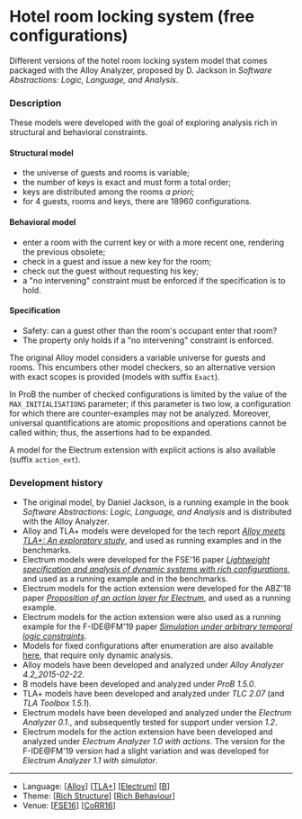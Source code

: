 # Hotel room locking system (free configurations)

Different versions of the hotel room locking system model that comes packaged with the Alloy Analyzer, proposed by D. Jackson in _Software Abstractions: Logic, Language, and Analysis_.

### Description

These models were developed with the goal of exploring analysis rich in structural and behavioral constraints.

#### Structural model
* the universe of guests and rooms is variable;
* the number of keys is exact and must form a total order;
* keys are distributed among the rooms _a priori_;
* for 4 guests, rooms and keys, there are 18960 configurations.

#### Behavioral model
* enter a room with the current key or with a more recent one, rendering the previous obsolete;
* check in a guest and issue a new key for the room;
* check out the guest without requesting his key;
* a "no intervening" constraint must be enforced if the specification is to hold.

#### Specification
* Safety: can a guest other than the room's occupant enter that room?
* The property only holds if a "no intervening" constraint is enforced.

The original Alloy model considers a variable universe for guests and rooms. This encumbers other model checkers, so an alternative version with exact scopes is provided (models with suffix `Exact`).

In ProB the number of checked configurations is limited by the value of the `MAX_INITIALISATIONS` parameter; if this parameter is two low, a configuration for which there are counter-examples may not be analyzed. Moreover, universal quantifications are atomic propositions and operations cannot be called within; thus, the assertions had to be expanded. 

A model for the Electrum extension with explicit actions is also available (suffix `action_ext`).

### Development history
* The original model, by Daniel Jackson, is a running example in the book *Software Abstractions: Logic, Language, and Analysis* and is distributed with the Alloy Analyzer.
* Alloy and TLA+ models were developed for the tech report [_Alloy meets TLA+: An exploratory study_](http://macedo.github.io/pubs/CoRR16.pdf), and used as running examples and in the benchmarks.
* Electrum models were developed for the FSE'16 paper [_Lightweight specification and analysis of dynamic systems with rich configurations_](http://macedo.github.io/pubs/FSE16.pdf), and used as a running example and in the benchmarks.
* Electrum models for the action extension were developed for the ABZ'18 paper [_Proposition of an action layer for Electrum_](http://macedo.github.io/pubs/ABZ18b.pdf), and used as a running example.
* Electrum models for the action extension were also used as a running example for the F-IDE@FM'19 paper [_Simulation under arbitrary temporal logic constraints_](http://macedo.github.io/pubs/FIDE19.pdf).
* Models for fixed configurations after enumeration are also available [here](../HotelLocking_fixcfg), that require only dynamic analysis.
* Alloy models have been developed and analyzed under _Alloy Analyzer 4.2_2015-02-22_.
* B models have been developed and analyzed under _ProB 1.5.0_.
* TLA+ models have been developed and analyzed under _TLC 2.07_ (and _TLA Toolbox 1.5.1_).
* Electrum models have been developed and analyzed under the *Electrum Analyzer 0.1*., and subsequently tested for support under version *1.2*.
* Electrum models for the action extension have been developed and analyzed under *Electrum Analyzer 1.0 with actions*. The version for the F-IDE@FM'19 version had a slight variation and was developed for *Electrum Analyzer 1.1 with simulator*.

---

* Language: [[Alloy](https://github.com/nmacedo/MSV/wiki/By-Language#alloy)] [[TLA+](https://github.com/nmacedo/MSV/wiki/By-Language#tla)] [[Electrum](https://github.com/nmacedo/MSV/wiki/By-Language#electrum)] [[B](https://github.com/nmacedo/MSV/wiki/By-Language#b)]
* Theme: [[Rich Structure](https://github.com/nmacedo/MSV/wiki/By-Theme#rich-structure)] [[Rich Behaviour](https://github.com/nmacedo/MSV/wiki/By-Theme#rich-behaviour)]
* Venue: [[FSE16](https://github.com/nmacedo/MSV/wiki/By-Venue#fse16)] [[CoRR16](https://github.com/nmacedo/MSV/wiki/By-Venue#corr16)]


